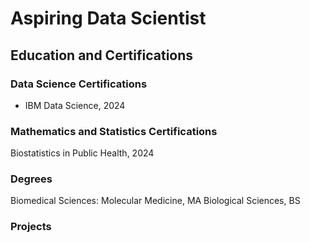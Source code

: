 # Aspiring Data Scientist

## Education and Certifications

### Data Science Certifications
- IBM Data Science, 2024
<!-- Applied Data Science - University of Michigan, 2024
- IBM Machine Learning, 2024
- IBM Advanced Data Science, 2024 -->

### Mathematics and Statistics Certifications
Biostatistics in Public Health, 2024
<!--Advanced Statistics for Data Science, 2024
Mathematics for Machine Learning, 2024 -->


### Degrees
Biomedical Sciences: Molecular Medicine, MA
Biological Sciences, BS

### Projects


